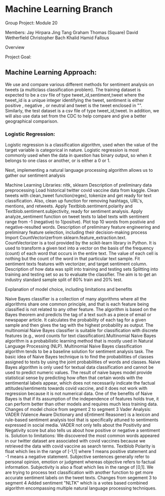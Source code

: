 # Machine Learning Branch
Group Project: Module 20 


Members:
Jay Hirpara
Jing Tang
Graham Thomas (Square)
David Wetherfield
Christopher Bach
Khalid Hamid Fallous

Overview



Project Goal:





## Machine Learning Approach:

We use and compare various different methods for sentiment analysis on tweets (a multiclass classification problem). The training dataset is expected to be a csv file of type tweet_id,sentiment,tweet where the tweet_id is a unique integer identifying the tweet, sentiment is either positive , negative , or neutral and tweet is the tweet enclosed in "". Similarly, the test dataset is a csv file of type tweet_id,tweet. In addition, we will also use data set from the CDC to help compare and give a better geographical comparison.


### Logistic Regression:
Logistic regression is a classification algorithm, used when the value of the target variable is categorical in nature. Logistic regression is most commonly used when the data in question has binary output, so when it belongs to one class or another, or is either a 0 or 1.


Next, implementing a natural language processing algorithm allows us to gather our sentiment analysis

Machine Learning Libraries: nltk, sklearn
Description of preliminary data preprocessing
Load historical twitter covid vaccine data from kaggle.
Clean tweets with clean_tweet function(regex), tokenize and get ready for text classification. Also, clean up function for removing hashtags, URL's, mentions, and retweets.
Apply Textblob.sentiment.polarity and Textblob.sentiment.subjectivity, ready for sentiment analysis.
Apply analyze_sentiment function on tweet texts to label texts with sentiment range from -1 (negative) to 1(positve).
Plot top 10 words from postivie and negative-resulted words.
Description of preliminary feature engineering and preliminary feature selection, including their decision-making process
Import CountVectorizerfrom sklearn.feature_extraction.text. CountVectorizer is a tool provided by the scikit-learn library in Python. It is used to transform a given text into a vector on the basis of the frequency (count) of each word that occurs in the entire text. The value of each cell is nothing but the count of the word in that particular text sample.
Fit sentiment texts features with vectorizer, and target sentiment column.
Description of how data was split into training and testing sets Splitting into training and testing set so as to evaluate the classifier. The aim is to get an industry standard sample split of 80% train and 20% test.

Explanation of model choice, including limitations and benefits

Naive Bayes classifier is a collection of many algorithms where all the algorithms share one common principle, and that is each feature being classified is not related to any other feature. The algorithm is based on the Bayes theorem and predicts the tag of a text such as a piece of email or newspaper article. It calculates the probability of each tag for a given sample and then gives the tag with the highest probability as output. The multinomial Naive Bayes classifier is suitable for classification with discrete features (e.g., word counts for text classification).Multinomial Naive Bayes algorithm is a probabilistic learning method that is mostly used in Natural Language Processing (NLP).
Multinomial Naive Bayes classification algorithm tends to be a baseline solution for sentiment analysis task. The basic idea of Naive Bayes technique is to find the probabilities of classes assigned to texts by using the joint probabilities of words and classes.
Naive Bayes algorithm is only used for textual data classification and cannot be used to predict numeric values. The result of naive bayes model provide statistical sense by predicting how often that certain words with the sentimental labels appear, which does not necessarily indicate the factual attitudes/sentiments towards covid vaccine, and it does not work with regression because it is not numerical data. One of the benefits of Naive Bayes is that if its assumption of the independence of features holds true, it can perform better than other models and requires much less training data.
Changes of model choice from segment 2 to segment 3
Vader Analysis: VADER (Valence Aware Dictionary and sEntiment Reasoner) is a lexicon and rule-based sentiment analysis tool that is specifically attuned to sentiments expressed in social media. VADER not only tells about the Positivity and Negativity score but also tells us about how positive or negative a sentiment is.
Solution to limitations: We discovered the most common words appeared in our twitter dataset are associated with covid vaccines because we retrieved the data with covid vaccine as search terms. Textblob Polarity is float which lies in the range of [-1,1] where 1 means positive statement and -1 means a negative statement. Subjective sentences generally refer to personal opinion, emotion or judgment whereas objective refers to factual information. Subjectivity is also a float which lies in the range of [0,1]. We are trying to process text classification with another function to get more accurate sentiment labels on the tweet texts.
Changes from segement 3 to segment 4
Added sentiment "NLTK" which is a votes based combined algorithm encompassing multiple natural language processing techniques.
